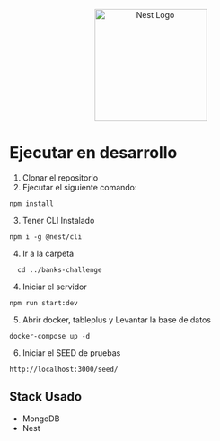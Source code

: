 <p align="center">
  <a href="http://nestjs.com/" target="blank"><img src="https://nestjs.com/img/logo-small.svg" width="200" alt="Nest Logo" /></a>
</p>

# Ejecutar en desarrollo

1. Clonar el repositorio
2. Ejecutar el siguiente comando:
```
npm install
```

3. Tener CLI Instalado
```
npm i -g @nest/cli
```

4. Ir a la carpeta 
```
  cd ../banks-challenge
```
4. Iniciar el servidor 
```
npm run start:dev
```

5. Abrir docker, tableplus y Levantar la base de datos
```
docker-compose up -d
```

6. Iniciar el SEED de pruebas
```
http://localhost:3000/seed/
```
## Stack Usado
- MongoDB
- Nest